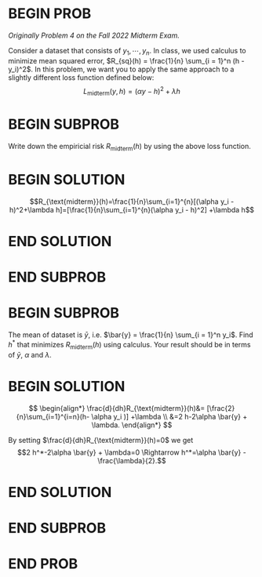 # BEGIN PROB

_Originally Problem 4 on the Fall 2022 Midterm Exam._

Consider a dataset that consists of $y_1, \cdots, y_n$. In class, we
used calculus to minimize mean squared error,
$R_{sq}(h) = \frac{1}{n} \sum_{i = 1}^n (h - y_i)^2$. In this problem,
we want you to apply the same approach to a slightly different loss
function defined below:
$$L_{\text{midterm}}(y,h)=(\alpha y - h)^2+\lambda h$$

# BEGIN SUBPROB

Write down the empiricial risk $R_{\text{midterm}}(h)$ by
using the above loss function.

# BEGIN SOLUTION

$$R_{\text{midterm}}(h)=\frac{1}{n}\sum_{i=1}^{n}[(\alpha y_i - h)^2+\lambda h]=[\frac{1}{n}\sum_{i=1}^{n}(\alpha y_i - h)^2] +\lambda h$$

# END SOLUTION

# END SUBPROB

# BEGIN SUBPROB

The mean of dataset is $\bar{y}$, i.e.
$\bar{y} = \frac{1}{n} \sum_{i = 1}^n y_i$. Find $h^*$ that minimizes
$R_{\text{midterm}}(h)$ using calculus. Your result should be in terms
of $\bar{y}$, $\alpha$ and $\lambda$.

# BEGIN SOLUTION

$$
\begin{align*}
\frac{d}{dh}R_{\text{midterm}}(h)&= [\frac{2}{n}\sum_{i=1}^{i=n}(h- \alpha y_i  )] +\lambda \\
&=2 h-2\alpha \bar{y} + \lambda.
\end{align*}
$$

By setting $\frac{d}{dh}R_{\text{midterm}}(h)=0$ we get
$$2 h^*-2\alpha \bar{y} + \lambda=0 \Rightarrow h^*=\alpha \bar{y} - \frac{\lambda}{2}.$$

# END SOLUTION

# END SUBPROB

# END PROB